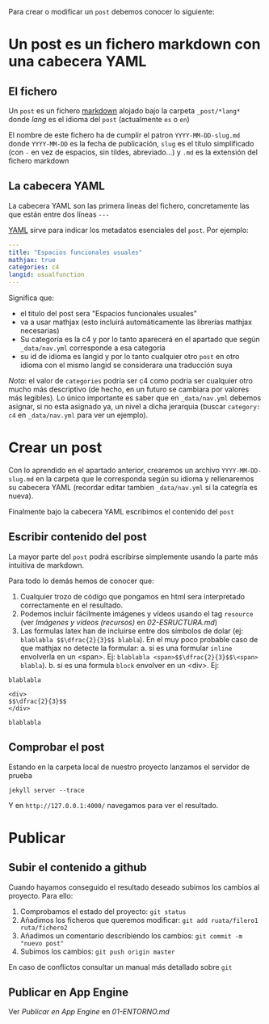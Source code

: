 Para crear o modificar un `post` debemos conocer lo siguiente:

# Un post es un fichero markdown con una cabecera YAML

## El fichero

Un `post` es un fichero [markdown](https://es.wikipedia.org/wiki/Markdown)
alojado bajo la carpeta `_post/*lang*` donde *lang* es el idioma del `post`
(actualmente `es` o `en`)

El nombre de este fichero ha de cumplir el patron `YYYY-MM-DD-slug.md`
donde `YYYY-MM-DD` es la fecha de publicación, `slug` es el título simplificado
(con `-` en vez de espacios, sin tildes, abreviado...) y `.md` es la extensión
del fichero markdown

## La cabecera YAML

La cabecera YAML son las primera lineas del fichero, concretamente las que están
entre dos líneas `---`

[YAML](https://es.wikipedia.org/wiki/YAML) sirve para indicar los metadatos
esenciales del `post`. Por ejemplo:

```yaml
---
title: "Espacios funcionales usuales"
mathjax: true
categories: c4
langid: usualfunction
---
```

Significa que:

- el titulo del post sera "Espacios funcionales usuales"
- va a usar mathjax (esto incluirá automáticamente las librerías mathjax necesarias)
- Su categoría es la c4 y por lo tanto aparecerá en el apartado que según `_data/nav.yml` corresponde a esa categoría
- su id de idioma es langid y por lo tanto cualquier otro `post` en otro idioma con el mismo langid se considerara una traducción suya

*Nota*: el valor de `categories` podría ser c4 como podría ser cualquier otro mucho más descriptivo
(de hecho, en un futuro se cambiara por valores más legibles). Lo único importante es saber que en 
`_data/nav.yml` debemos asignar, si no esta asignado ya, un nivel a dicha jerarquia
(buscar `category: c4` en `_data/nav.yml` para ver un ejemplo).

# Crear un post

Con lo aprendido en el apartado anterior, 
crearemos un archivo `YYYY-MM-DD-slug.md` en la carpeta que le corresponda según su idioma y
rellenaremos su cabecera YAML (recordar editar tambien `_data/nav.yml` si la categría es nueva).

Finalmente bajo la cabecera YAML escribimos el contenido del `post`

## Escribir contenido del post

La mayor parte del `post` podrá escribirse simplemente usando la parte más intuitiva de markdown.

Para todo lo demás hemos de conocer que:

1. Cualquier trozo de código que pongamos en html sera interpretado correctamente en el resultado.
2. Podemos incluir fácilmente imágenes y vídeos usando el tag `resource` (ver *Imágenes y vídeos (recursos)* en *02-ESRUCTURA.md*)
3. Las formulas latex han de incluirse entre dos símbolos de dolar (ej: `blablabla $$\dfrac{2}{3}$$ blabla`).
En el muy poco probable caso de que mathjax no detecte la formular:
  a. si es una formular `inline` envolverla en un \<span\>. Ej: `blablabla <span>$$\dfrac{2}{3}$$\<span> blabla`).
  b. si es una formula `block` envolver en un \<div\>. Ej:
	
```
blablabla

<div>
$$\dfrac{2}{3}$$
</div>

blablabla
```

## Comprobar el post

Estando en la carpeta local de nuestro proyecto lanzamos el servidor de prueba

```
jekyll server --trace
```

Y en `http://127.0.0.1:4000/` navegamos para ver el resultado.

# Publicar

## Subir el contenido a github

Cuando hayamos conseguido el resultado deseado subimos los cambios al proyecto.
Para ello:

1. Comprobamos el estado del proyecto: `git status`
2. Añadimos los ficheros que queremos modificar: `git add ruata/filero1 ruta/fichero2`
3. Añadimos un comentario describiendo los cambios: `git commit -m "nuevo post"`
4. Subimos los cambios: `git push origin master`

En caso de conflictos consultar un manual más detallado sobre `git`

## Publicar en App Engine

Ver *Publicar en App Engine* en *01-ENTORNO.md*

